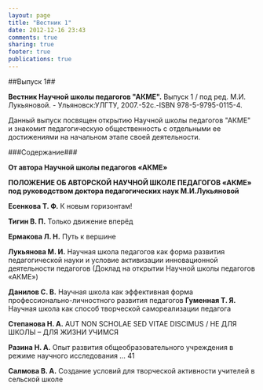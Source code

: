 ```yaml
---
layout: page
title: "Вестник 1"
date: 2012-12-16 23:43
comments: true
sharing: true
footer: true
publications: true
---
```

##Выпуск 1##

**Вестник Научной школы педагогов "АКМЕ".** Выпуск 1 / под ред. М.И. Лукьяновой. - Ульяновск:УЛГТУ, 2007.-52с.-ISBN 978-5-9795-0115-4.

Данный выпуск посвящен открытию Научной школы педагогов "АКМЕ" и знакомит педагогическую общественность с отдельными ее достижениями на начальном этапе своей деятельности.

###Содержание###

**От автора Научной школы педагогов «АКМЕ»**

**ПОЛОЖЕНИЕ ОБ АВТОРСКОЙ  НАУЧНОЙ ШКОЛЕ  ПЕДАГОГОВ «АКМЕ» под руководством доктора педагогических наук М.И.Лукьяновой**

**Есенкова Т. Ф.** К новым горизонтам!

**Тигин В. П.** Только движение вперёд  

**Ермакова Л. Н.** Путь к вершине  

**Лукьянова М. И.** Научная школа педагогов как форма развития  педагогической науки и  условие активизации инновационной  деятельности педагогов (Доклад на открытии Научной школы педагогов «АКМЕ») 

**Данилов С. В.** Научная школа как эффективная форма профессионально-личностного развития педагогов 
**Гуменная Т. Я.** Научная школа как способ творческой самореализации педагога

**Степанова Н. А.** AUT NON SCHOLAE SED VITAE DISCIMUS / НЕ ДЛЯ ШКОЛЫ – ДЛЯ ЖИЗНИ УЧИМСЯ

**Разина Н. А.** Опыт развития общеобразовательного учреждения в режиме научного исследования …  41

**Салмова В. А.** Создание условий для творческой активности учителей в сельской школе






